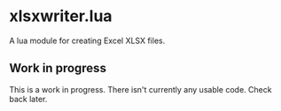 # xlsxwriter.lua

A lua module for creating Excel XLSX files.

## Work in progress

This is a work in progress. There isn't currently any usable code. Check back later.


